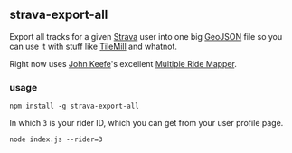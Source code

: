 ## strava-export-all

Export all tracks for a given [Strava](http://www.strava.com/) user into
one big [GeoJSON](http://www.geojson.org/) file so you can use it with
stuff like [TileMill](http://www.mapbox.com/tilemill/) and whatnot.

Right now uses [John Keefe](http://johnkeefe.net/)'s excellent [Multiple Ride Mapper](http://www.jonathanokeeffe.com/strava/map.php).

### usage

    npm install -g strava-export-all

In which `3` is your rider ID, which you can get from your user profile page.

    node index.js --rider=3
